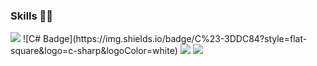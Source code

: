 ### Skills 🧑‍💻

<!--
**jangeungue/jangeungue** is a ✨ _special_ ✨ repository because its `README.md` (this file) appears on your GitHub profile.

Here are some ideas to get you started:

- 🔭 I’m currently working on ...
- 🌱 I’m currently learning ...
- 👯 I’m looking to collaborate on ...
- 🤔 I’m looking for help with ...
- 💬 Ask me about ...
- 📫 How to reach me: ...
- 😄 Pronouns: ...
- ⚡ Fun fact: ...
-->

<img src="https://img.shields.io/badge/C-3DDC84?style=flat-square&logo=c&logoColor=white"/>
![C# Badge](https://img.shields.io/badge/C%23-3DDC84?style=flat-square&logo=c-sharp&logoColor=white)
<img src="https://img.shields.io/badge/C++-3DDC84?style=flat-square&logo=c++&logoColor=blue"/>
<img src="https://img.shields.io/badge/Android-3DDC84?style=flat-square&logo=Android&logoColor=white"/>

